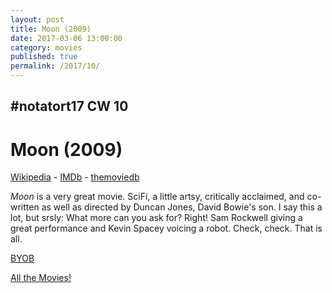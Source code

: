 ```yaml
---
layout: post
title: Moon (2009)
date: 2017-03-06 13:00:00
category: movies
published: true
permalink: /2017/10/
---
```



## \#notatort17 CW 10

# Moon (2009)



[Wikipedia](https://goo.gl/IymMPE) - [IMDb](http://www.imdb.com/title/tt1182345/) - [themoviedb](https://www.themoviedb.org/movie/17431-moon)

*Moon* is a very great movie. SciFi, a little artsy, critically acclaimed, and co-written as well as directed by Duncan Jones, David Bowie's son. I say this a lot, but srsly: What more can you ask for? Right! Sam Rockwell giving a great performance and Kevin Spacey voicing a robot. Check, check. That is all.

<a href="http://en.wikipedia.org/wiki/BYOB_(beverage)">BYOB</a>

[All the Movies!](http://notatort.com/allthemovies/)

<!--include jquery & backstretch-->

<script type="text/javascript" src="https://ajax.googleapis.com/ajax/libs/jquery/1.7.2/jquery.min.js"></script>

<script type="text/javascript" src="http://notatort.com/jquery.backstretch.min.js"></script>

<script type="text/javascript">

$(function(){

     $(window).resize(function(){
     
         if($(this).width() >= 767){
         
             $.backstretch("http://notatort.com/bg1710.jpg", {speed: 150});
             
         }
         
      })
      
      .resize();//trigger resize on page load
      
});

</script>